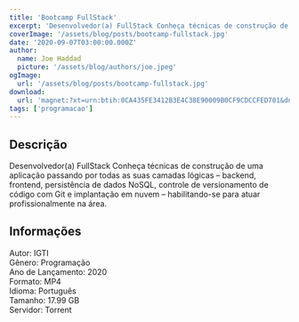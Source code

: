 ```yaml
---
title: 'Bootcamp FullStack'
excerpt: 'Desenvolvedor(a) FullStack Conheça técnicas de construção de uma aplicação passando por todas as suas camadas lógicas – backend, frontend, persistência de dados NoSQL, controle de versionamento de código com Git e implantação em nuvem – habilitando-se para atuar profissionalmente na área.<'
coverImage: '/assets/blog/posts/bootcamp-fullstack.jpg'
date: '2020-09-07T03:00:00.000Z'
author:
  name: Joe Haddad
  picture: '/assets/blog/authors/joe.jpeg'
ogImage:
  url: '/assets/blog/posts/bootcamp-fullstack.jpg'
download:
  url: 'magnet:?xt=urn:btih:0CA435FE3412B3E4C38E90009B0CF9CDCCFED701&dn=Bootcamp_FullStack_IGTI&tr=udp%3a%2f%2ftracker.openbittorrent.com%3a1337%2fannounce&tr=udp%3a%2f%2ftracker.opentrackr.org%3a1337%2fannounce'
tags: ['programacao']
---
```

<h2>Descrição</h2>
<p></p><p>Desenvolvedor(a) FullStack Conheça técnicas de construção de uma aplicação passando por todas as suas camadas lógicas – backend, frontend, persistência de dados NoSQL, controle de versionamento de código com Git e implantação em nuvem – habilitando-se para atuar profissionalmente na área.</p><h2>Informações</h2><p>Autor: IGTI<br/>Gênero: Programação<br/>Ano de Lançamento: 2020<br/>Formato: MP4<br/>Idioma: Português<br/>Tamanho: 17.99 GB<br/>Servidor: Torrent</p>